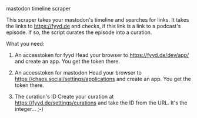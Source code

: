 mastodon timeline scraper

This scraper takes your mastodon's timeline and searches for links. It takes the links to https://fyyd.de and checks, if this link is a link to a podcast's episode. If so, the script curates the episode into a curation.

What you need:

1. An accesstoken for fyyd
Head your browser to https://fyyd.de/dev/app/ and create an app. You get the token there.

2. An accesstoken for mastodon
Head your browser to https://chaos.social/settings/applications and create an app. You get the token there.


3. The curation's ID
Create your curation at https://fyyd.de/settings/curations and take the ID from the URL. It's the integer... ;-)
